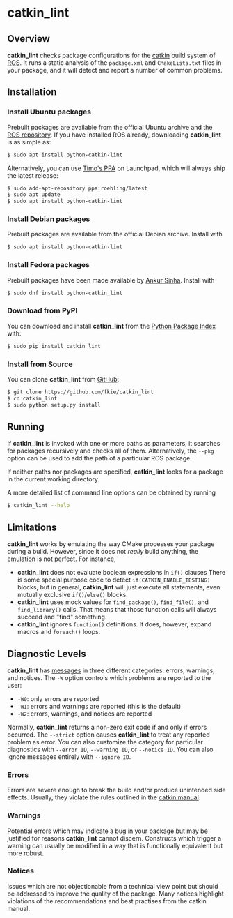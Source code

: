 # catkin_lint

## Overview

**catkin_lint** checks package configurations for the
[catkin](https://github.com/ros/catkin) build system of
[ROS](http://www.ros.org>). It runs a static analysis of the `package.xml`
and `CMakeLists.txt` files in your package, and it will detect and report a
number of common problems.

## Installation

### Install Ubuntu packages

Prebuilt packages are available from the official Ubuntu archive and the
[ROS repository](http://packages.ros.org/).
If you have installed ROS already, downloading **catkin_lint** is as simple as:
```sh
$ sudo apt install python-catkin-lint
```

Alternatively, you can use [Timo's PPA](https://launchpad.net/~roehling/+archive/latest) on Launchpad,
which will always ship the latest release:
```sh
$ sudo add-apt-repository ppa:roehling/latest
$ sudo apt update
$ sudo apt install python-catkin-lint
```

### Install Debian packages

Prebuilt packages are available from the official Debian archive. Install with
```sh
$ sudo apt install python-catkin-lint
```

### Install Fedora packages

Prebuilt packages have been made available by [Ankur Sinha](https://fedoraproject.org/wiki/User:Ankursinha). Install with
```sh
$ sudo dnf install python-catkin_lint
```

### Download from PyPI

You can download and install **catkin_lint** from the [Python Package Index](https://pypi.python.org/pypi/catkin_lint)
with:
```sh
$ sudo pip install catkin_lint
```

### Install from Source

You can clone **catkin_lint** from [GitHub](https://github.com/fkie/catkin_lint):
```sh
$ git clone https://github.com/fkie/catkin_lint
$ cd catkin_lint
$ sudo python setup.py install
```

## Running

If **catkin_lint** is invoked with one or more paths as parameters, it
searches for packages recursively and checks all of them. Alternatively, the
`--pkg` option can be used to add the path of a particular ROS package.

If neither paths nor packages are specified, **catkin_lint** looks for a
package in the current working directory.

A more detailed list of command line options can be obtained by running
```sh
$ catkin_lint --help
```

## Limitations

**catkin_lint** works by emulating the way CMake processes your package
during a build. However, since it does not _really_ build anything,
the emulation is not perfect. For instance,

- **catkin_lint** does not evaluate boolean expressions in `if()` clauses
  There is some special purpose code to detect `if(CATKIN_ENABLE_TESTING)` blocks,
  but in general, **catkin_lint** will just execute all statements, even mutually exclusive
  `if()`/`else()` blocks.
- **catkin_lint** uses mock values for `find_package()`, `find_file()`, and `find_library()`
  calls. That means that those function calls will always succeed and "find" something.
- **catkin_lint** ignores `function()` definitions. It does, however, expand macros and
  `foreach()` loops.

## Diagnostic Levels

**catkin_lint** has [messages](messages.md) in three different categories:
errors, warnings, and notices. The `-W` option controls which problems
are reported to the user:

- `-W0`: only errors are reported
- `-W1`: errors and warnings are reported (this is the default)
- `-W2`: errors, warnings, and notices are reported

Normally, **catkin_lint** returns a non-zero exit code if and only
if errors occurred. The `--strict` option causes **catkin_lint** to
treat any reported problem as error. You can also customize the category
for particular diagnostics with `--error ID`, `--warning ID`, or
`--notice ID`. You can also ignore messages entirely with `--ignore ID`.

### Errors

Errors are severe enough to break the build and/or produce unintended
side effects. Usually, they violate the rules outlined in the
[catkin manual](http://docs.ros.org/api/catkin/html/).

### Warnings

Potential errors which may indicate a bug in your package but may be
justified for reasons **catkin_lint** cannot discern. Constructs which
trigger a warning can usually be modified in a way that is functionally
equivalent but more robust.

### Notices

Issues which are not objectionable from a technical view point but
should  be addressed to improve the quality of the package. Many notices
highlight violations of the recommendations and best practises from the
catkin manual.

